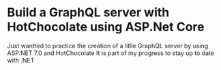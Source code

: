 # Build a GraphQL server with HotChocolate using ASP.Net Core

Just wantted to practice the creation of a litlle GraphQL server by using ASP.NET 7.0 and HotChocolate
It is part of my progress to stay up to date with .NET

